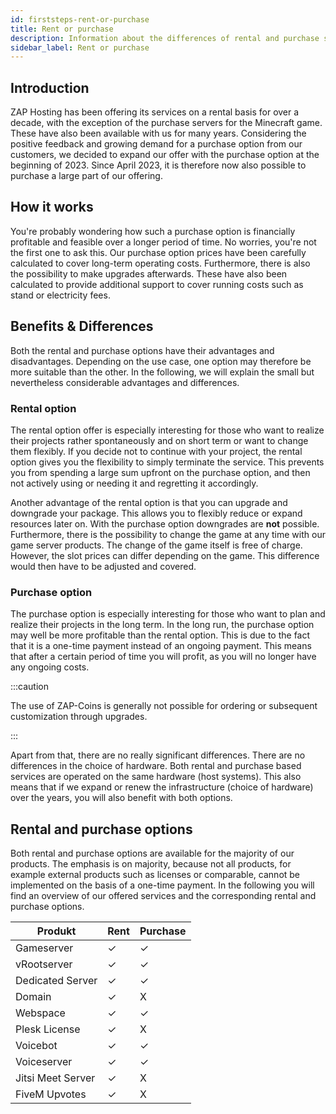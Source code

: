 ```yaml
---
id: firststeps-rent-or-purchase
title: Rent or purchase
description: Information about the differences of rental and purchase servers from ZAP-Hosting - ZAP-Hosting.com documentation
sidebar_label: Rent or purchase
---
```




## Introduction

ZAP Hosting has been offering its services on a rental basis for over a decade, with the exception of the purchase servers for the Minecraft game. These have also been available with us for many years. Considering the positive feedback and growing demand for a purchase option from our customers, we decided to expand our offer with the purchase option at the beginning of 2023. Since April 2023, it is therefore now also possible to purchase a large part of our offering.



## How it works

You're probably wondering how such a purchase option is financially profitable and feasible over a longer period of time. No worries, you're not the first one to ask this. Our purchase option prices have been carefully calculated to cover long-term operating costs. Furthermore, there is also the possibility to make upgrades afterwards. These have also been calculated to provide additional support to cover running costs such as stand or electricity fees.



## Benefits & Differences

Both the rental and purchase options have their advantages and disadvantages. Depending on the use case, one option may therefore be more suitable than the other. In the following, we will explain the small but nevertheless considerable advantages and differences.



### Rental option

The rental option offer is especially interesting for those who want to realize their projects rather spontaneously and on short term or want to change them flexibly. If you decide not to continue with your project, the rental option gives you the flexibility to simply terminate the service. This prevents you from spending a large sum upfront on the purchase option, and then not actively using or needing it and regretting it accordingly.

Another advantage of the rental option is that you can upgrade and downgrade your package. This allows you to flexibly reduce or expand resources later on. With the purchase option downgrades are **not** possible. Furthermore, there is the possibility to change the game at any time with our game server products. The change of the game itself is free of charge. However, the slot prices can differ depending on the game. This difference would then have to be adjusted and covered.



### Purchase option

The purchase option is especially interesting for those who want to plan and realize their projects in the long term. In the long run, the purchase option may well be more profitable than the rental option. This is due to the fact that it is a one-time payment instead of an ongoing payment. This means that after a certain period of time you will profit, as you will no longer have any ongoing costs. 

:::caution

The use of ZAP-Coins is generally not possible for ordering or subsequent customization through upgrades. 

:::

Apart from that, there are no really significant differences. There are no differences in the choice of hardware. Both rental and purchase based services are operated on the same hardware (host systems). This also means that if we expand or renew the infrastructure (choice of hardware) over the years, you will also benefit with both options.



## Rental and purchase options

Both rental and purchase options are available for the majority of our products. The emphasis is on majority, because not all products, for example external products such as licenses or comparable, cannot be implemented on the basis of a one-time payment. In the following you will find an overview of our offered services and the corresponding rental and purchase options.

| Produkt           | Rent | Purchase |
| ----------------- | ---- | -------- |
| Gameserver        | ✓    | ✓        |
| vRootserver       | ✓    | ✓        |
| Dedicated Server  | ✓    | ✓        |
| Domain            | ✓    | X        |
| Webspace          | ✓    | ✓        |
| Plesk License     | ✓    | X        |
| Voicebot          | ✓    | ✓        |
| Voiceserver       | ✓    | ✓        |
| Jitsi Meet Server | ✓    | X        |
| FiveM Upvotes     | ✓    | X        |